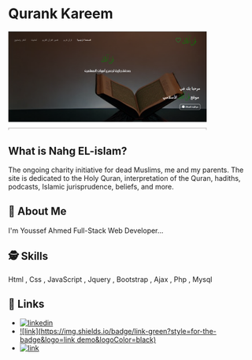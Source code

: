 # Qurank Kareem 

<img align="center" width="80%" src="https://github.com/Mohamed20a/My-Portfolio/blob/main/assets/img/portfolio/quran7.png">

## What is Nahg EL-islam?
The ongoing charity initiative for dead Muslims, me and my parents.
The site is dedicated to the Holy Quran, interpretation of the Quran, hadiths, podcasts, Islamic jurisprudence, beliefs, and more.

## 🚀 About Me
I'm Youssef Ahmed Full-Stack Web Developer...

  
## 🕵️‍ Skills
Html , Css , JavaScript , Jquery , Bootstrap , Ajax , Php , Mysql


## 🔗 Links

- [![linkedin](https://img.shields.io/badge/linkedin-0A66C2?style=for-the-badge&logo=linkedin&logoColor=white)](https://www.linkedin.com/in/youssef-elsabbahy-a3b2b3310?utm_source=share&utm_campaign=share_via&utm_content=profile&utm_medium=ios_app)
- [![link](https://img.shields.io/badge/link-green?style=for-the-badge&logo=link demo&logoColor=black)](https://nahg.net)
- [![link](https://img.shields.io/badge/link-tomtato?style=for-the-badge&logo=Portfolio&logoColor=black)](https://yooooussef.netlify.app/)

